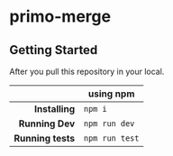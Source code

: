 # primo-merge

## Getting Started
After you pull this repository in your local.

|                     | using **npm**                      | 
| ------------------: | ------------------------------ |
|      **Installing** | `npm i `                       |
|   **Running Dev**   | `npm run dev`                  |
|   **Running tests** | `npm run test`                 |

